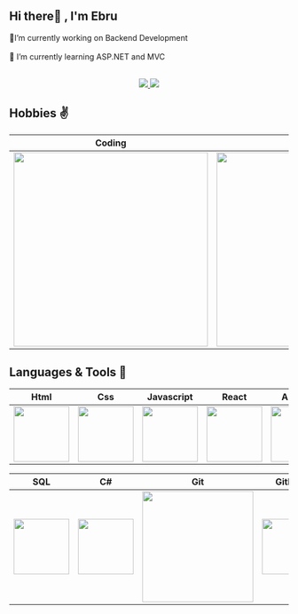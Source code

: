 
## Hi there👋 , I'm Ebru

🔭I’m currently working on Backend Development</br></br>🌱 I’m currently learning ASP.NET and MVC</br></br>
<p align="center">
  <a target="_blank" href="https://www.linkedin.com/in/ebruaktastolun/"><img src="https://img.shields.io/badge/LinkedIn-0077B5?style=for-the-badge&logo=linkedin&logoColor=white">   </a>
 <a target="_blank" href="mailto:ebruaktas025@gmail.com"><img src="https://img.shields.io/badge/Gmail-D14836?style=for-the-badge&logo=gmail&logoColor=white"></a>
 </p>


##  Hobbies ✌️

Coding|Cooking|Reading|Listening|
|:-:|:-:|:-:|:-:
<img style="width:350px" src="https://media2.giphy.com/media/f08cafueoCoRW/giphy.gif?cid=790b7611c9b17c67ac6071aa1eb30171ea8cec9f80d9d4c8&rid=giphy.gif&ct=g">|<img style="width: 350px" src="https://media.giphy.com/media/jCOuICpkZRPyg/giphy.gif">| <img style="width:350px" src="https://media.giphy.com/media/11BDDJSlJZ2uha/giphy.gif">|<img style="width: 350px" src="https://media.giphy.com/media/3ohzdRZz8YdhnUBjXO/giphy.gif">

## Languages & Tools 💪

|Html|Css|Javascript|React|Angular
|:-:|:-:|:-:|:-:|:-:|
|<img style="width: 100px" src="https://media.giphy.com/media/QssGEmpkyEOhBCb7e1/giphy.gif">|<img style="width: 100px" src="https://media.giphy.com/media/CEHtFH3rJ6xdhBUKIT/giphy.gif">|<img style="width: 100px" src="https://media.giphy.com/media/ln7z2eWriiQAllfVcn/giphy.gif">|<img style="width: 100px" src="https://media.giphy.com/media/eNAsjO55tPbgaor7ma/giphy.gif">|<img style="width: 100px" src="https://media.giphy.com/media/XEDIHHp3i8bVoEdxd7/giphy.gif">|

|SQL|C#|Git|Github|VS Code
|:-:|:-:|:-:|:-:|:-:
|<img style="width: 100px" src="https://media1.giphy.com/media/EK5nB6wQKKN86j7GWx/giphy.gif?cid=790b76113fd65a9386daf6b2bd86487884627fdfdf1a597a&rid=giphy.gif&ct=s">|<img style="width: 100px" src="https://miro.medium.com/fit/c/64/64/1*JtC1CS6-OT218_QzRlLXFw.gif">|<img style="width: 200px" src="https://media.giphy.com/media/kH1DBkPNyZPOk0BxrM/giphy.gif">|<img style="width: 100px" src="https://media.giphy.com/media/KzJkzjggfGN5Py6nkT/giphy.gif">|<img style="width: 100px" src="https://media.giphy.com/media/IdyAQJVN2kVPNUrojM/giphy.gif">


